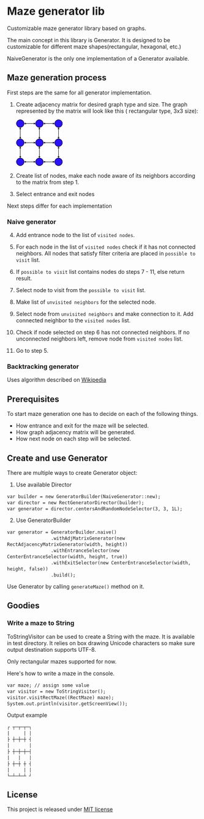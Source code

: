 # Maze generator lib

Customizable maze generator library based on graphs.

The main concept in this library is Generator. It is designed to be customizable for different maze shapes(rectangular,
hexagonal, etc.)

NaiveGenerator is the only one implementation of a Generator available.

## Maze generation process

First steps are the same for all generator implementation.

1. Create adjacency matrix for desired graph type and size. The graph represented by the matrix will look like this (
   rectangular type, 3x3 size):

   ![rectangular 3x3 graph](graph.png)

2. Create list of nodes, make each node aware of its neighbors according to the matrix from step 1.

3. Select entrance and exit nodes

Next steps differ for each implementation

### Naive generator

4. Add entrance node to the list of `visited nodes`.

5. For each node in the list of `visited nodes` check if it has not connected neighbors. All nodes that satisfy filter
   criteria are placed in `possible to visit` list.

6. If `possible to visit` list contains nodes do steps 7 - 11, else return result.

7. Select node to visit from the `possible to visit` list.

8. Make list of `unvisited neighbors` for the selected node.

9. Select node from `unvisited neighbors` and make connection to it. Add connected neighbor to the `visited nodes` list.

10. Check if node selected on step 6 has not connected neighbors. If no unconnected neighbors left, remove node
    from `visited nodes` list.

11. Go to step 5.

### Backtracking generator

Uses algorithm described
on [Wikipedia](https://en.wikipedia.org/wiki/Maze_generation_algorithm#Iterative_implementation)

## Prerequisites

To start maze generation one has to decide on each of the following things.

* How entrance and exit for the maze will be selected.
* How graph adjacency matrix will be generated.
* How next node on each step will be selected.

## Create and use Generator

There are multiple ways to create Generator object:

1. Use available Director

```
var builder = new GeneratorBuilder(NaiveGenerator::new);
var director = new RectGeneratorDirector(builder);
var generator = director.centersAndRandomNodeSelector(3, 3, 1L);
```

2. Use GeneratorBuilder

```
var generator = GeneratorBuilder.naive()
                .withAdjMatrixGenerator(new RectAdjacencyMatrixGenerator(width, height))
                .withEntranceSelector(new CenterEntranceSelector(width, height, true))
                .withExitSelector(new CenterEntranceSelector(width, height, false))
                .build();
```

Use Generator by calling `generateMaze()` method on it.

## Goodies

### Write a maze to String

ToStringVisitor can be used to create a String with the maze. It is available in test directory. It relies on box drawing Unicode characters so make sure
output destination supports UTF-8.

Only rectangular mazes supported for now.

Here's how to write a maze in the console.

```
var maze; // assign some value
var visitor = new ToStringVisitor();
visitor.visitRectMaze((RectMaze) maze);
System.out.println(visitor.getScreenView());
```

Output example

```
┌ ┬─┬─┬─┐
|     | |
├ ┼─┼─┼ ┤
|       |
├ ┼─┼─┼─┤
|   |   |
├ ┼─┼ ┼ ┤
|     | |
└─┴─┴─┴ ┘
```

## License

This project is released under [MIT license](LICENSE)